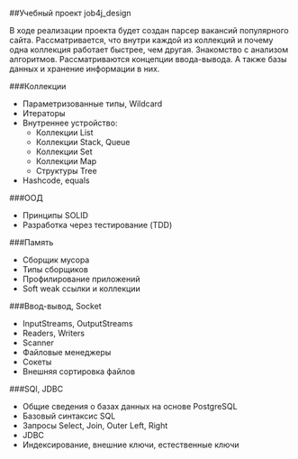 ##Учебный проект job4j_design

В ходе реализации проекта будет создан парсер вакансий популярного сайта. Рассматривается, 
что внутри каждой из коллекций и почему одна коллекция работает быстрее, чем другая. 
Знакомство с анализом алгоритмов. Рассматриваются концепции ввода-вывода. 
А также базы данных и хранение информации в них.

###Коллекции
- Параметризованные типы, Wildcard
- Итераторы
- Внутреннее устройство:
  - Коллекции List
  - Коллекции Stack, Queue
  - Коллекции Set
  - Коллекции Map
  - Структуры Tree
- Hashcode, equals

###ООД
- Принципы SOLID
- Разработка через тестирование (TDD)

###Память
- Cборщик мусора
- Типы сборщиков
- Профилирование приложений
- Soft weak ссылки и коллекции

###Ввод-вывод, Socket
- InputStreams, OutputStreams
- Readers, Writers
- Scanner
- Файловые менеджеры
- Сокеты
- Внешняя сортировка файлов

###SQl, JDBC
- Общие сведения о базах данных на основе PostgreSQL
- Базовый синтаксис SQL
- Запросы Select, Join, Outer Left, Right
- JDBC
- Индексирование, внешние ключи, естественные ключи